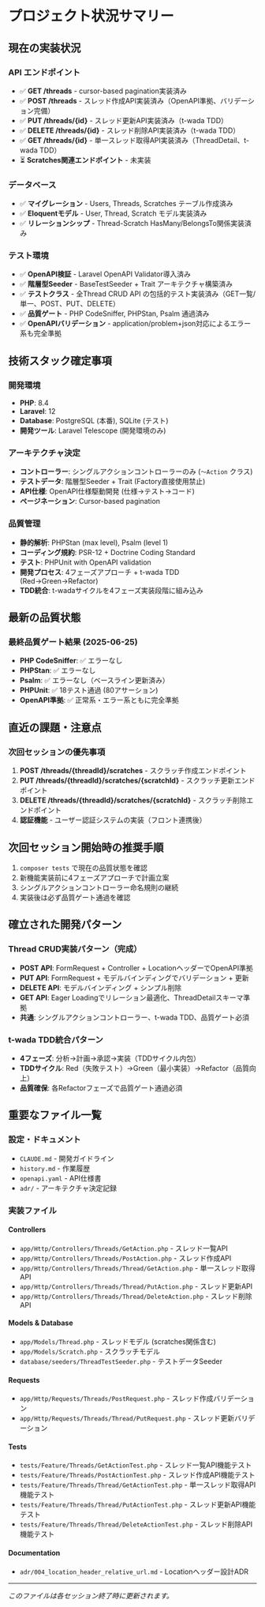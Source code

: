 # プロジェクト状況サマリー

## 現在の実装状況

### API エンドポイント

- ✅ **GET /threads** - cursor-based pagination実装済み
- ✅ **POST /threads** - スレッド作成API実装済み（OpenAPI準拠、バリデーション完備）
- ✅ **PUT /threads/{id}** - スレッド更新API実装済み（t-wada TDD）
- ✅ **DELETE /threads/{id}** - スレッド削除API実装済み（t-wada TDD）
- ✅ **GET /threads/{id}** - 単一スレッド取得API実装済み（ThreadDetail、t-wada TDD）
- ⏳ **Scratches関連エンドポイント** - 未実装

### データベース

- ✅ **マイグレーション** - Users, Threads, Scratches テーブル作成済み
- ✅ **Eloquentモデル** - User, Thread, Scratch モデル実装済み
- ✅ **リレーションシップ** - Thread-Scratch HasMany/BelongsTo関係実装済み

### テスト環境

- ✅ **OpenAPI検証** - Laravel OpenAPI Validator導入済み
- ✅ **階層型Seeder** - BaseTestSeeder + Trait アーキテクチャ構築済み
- ✅ **テストクラス** - 全Thread CRUD API の包括的テスト実装済み（GET一覧/単一、POST、PUT、DELETE）
- ✅ **品質ゲート** - PHP CodeSniffer, PHPStan, Psalm 通過済み
- ✅ **OpenAPIバリデーション** - application/problem+json対応によるエラー系も完全準拠

## 技術スタック確定事項

### 開発環境

- **PHP**: 8.4
- **Laravel**: 12
- **Database**: PostgreSQL (本番), SQLite (テスト)
- **開発ツール**: Laravel Telescope (開発環境のみ)

### アーキテクチャ決定

- **コントローラー**: シングルアクションコントローラーのみ (`〜Action` クラス)
- **テストデータ**: 階層型Seeder + Trait (Factory直接使用禁止)
- **API仕様**: OpenAPI仕様駆動開発 (仕様→テスト→コード)
- **ページネーション**: Cursor-based pagination

### 品質管理

- **静的解析**: PHPStan (max level), Psalm (level 1)
- **コーディング規約**: PSR-12 + Doctrine Coding Standard
- **テスト**: PHPUnit with OpenAPI validation
- **開発プロセス**: 4フェーズアプローチ + t-wada TDD (Red→Green→Refactor)
- **TDD統合**: t-wadaサイクルを4フェーズ実装段階に組み込み

## 最新の品質状態

### 最終品質ゲート結果 (2025-06-25)

- **PHP CodeSniffer**: ✅ エラーなし
- **PHPStan**: ✅ エラーなし
- **Psalm**: ✅ エラーなし（ベースライン更新済み）
- **PHPUnit**: ✅ 18テスト通過 (80アサーション)
- **OpenAPI準拠**: ✅ 正常系・エラー系ともに完全準拠

## 直近の課題・注意点

### 次回セッションの優先事項

1. **POST /threads/{threadId}/scratches** - スクラッチ作成エンドポイント
2. **PUT /threads/{threadId}/scratches/{scratchId}** - スクラッチ更新エンドポイント
3. **DELETE /threads/{threadId}/scratches/{scratchId}** - スクラッチ削除エンドポイント
4. **認証機能** - ユーザー認証システムの実装（フロント連携後）

## 次回セッション開始時の推奨手順

1. `composer tests` で現在の品質状態を確認
2. 新機能実装前に4フェーズアプローチで計画立案
3. シングルアクションコントローラー命名規則の継続
4. 実装後は必ず品質ゲート通過を確認

## 確立された開発パターン

### Thread CRUD実装パターン（完成）
- **POST API**: FormRequest + Controller + LocationヘッダーでOpenAPI準拠
- **PUT API**: FormRequest + モデルバインディングでバリデーション + 更新
- **DELETE API**: モデルバインディング + シンプル削除
- **GET API**: Eager Loadingでリレーション最適化、ThreadDetailスキーマ準拠
- **共通**: シングルアクションコントローラー、t-wada TDD、品質ゲート必須

### t-wada TDD統合パターン
- **4フェーズ**: 分析→計画→承認→実装（TDDサイクル内包）
- **TDDサイクル**: Red（失敗テスト）→Green（最小実装）→Refactor（品質向上）
- **品質確保**: 各Refactorフェーズで品質ゲート通過必須

## 重要なファイル一覧

### 設定・ドキュメント

- `CLAUDE.md` - 開発ガイドライン
- `history.md` - 作業履歴
- `openapi.yaml` - API仕様書
- `adr/` - アーキテクチャ決定記録

### 実装ファイル

#### Controllers
- `app/Http/Controllers/Threads/GetAction.php` - スレッド一覧API
- `app/Http/Controllers/Threads/PostAction.php` - スレッド作成API
- `app/Http/Controllers/Threads/Thread/GetAction.php` - 単一スレッド取得API
- `app/Http/Controllers/Threads/Thread/PutAction.php` - スレッド更新API
- `app/Http/Controllers/Threads/Thread/DeleteAction.php` - スレッド削除API

#### Models & Database
- `app/Models/Thread.php` - スレッドモデル (scratches関係含む)
- `app/Models/Scratch.php` - スクラッチモデル
- `database/seeders/ThreadTestSeeder.php` - テストデータSeeder

#### Requests
- `app/Http/Requests/Threads/PostRequest.php` - スレッド作成バリデーション
- `app/Http/Requests/Threads/Thread/PutRequest.php` - スレッド更新バリデーション

#### Tests
- `tests/Feature/Threads/GetActionTest.php` - スレッド一覧API機能テスト
- `tests/Feature/Threads/PostActionTest.php` - スレッド作成API機能テスト
- `tests/Feature/Threads/Thread/GetActionTest.php` - 単一スレッド取得API機能テスト
- `tests/Feature/Threads/Thread/PutActionTest.php` - スレッド更新API機能テスト
- `tests/Feature/Threads/Thread/DeleteActionTest.php` - スレッド削除API機能テスト

#### Documentation
- `adr/004_location_header_relative_url.md` - Locationヘッダー設計ADR

---

*このファイルは各セッション終了時に更新されます。*
